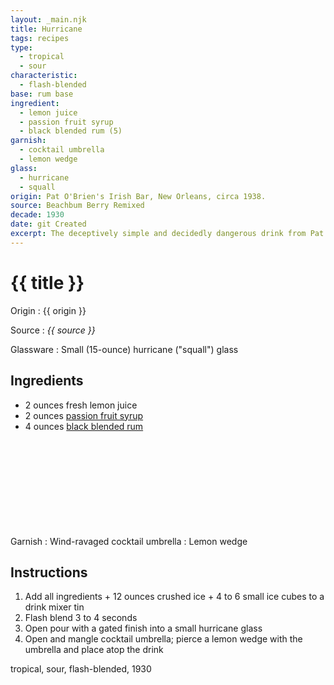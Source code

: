 ```yaml
---
layout: _main.njk
title: Hurricane
tags: recipes
type:
  - tropical
  - sour
characteristic:
  - flash-blended
base: rum base
ingredient:
  - lemon juice
  - passion fruit syrup
  - black blended rum (5)
garnish:
  - cocktail umbrella
  - lemon wedge
glass:
  - hurricane
  - squall
origin: Pat O'Brien's Irish Bar, New Orleans, circa 1938.
source: Beachbum Berry Remixed
decade: 1930
date: git Created
excerpt: The deceptively simple and decidedly dangerous drink from Pat O'Brien's Irish Bar, New Orleans, circa 1938.
---
```

<!-- markdownlint-disable MD025 -->
# {{ title }}
<!-- markdownlint-enable MD025 -->

Origin
  : {{ origin }}

Source
  : <cite><span data-pagefind-filter="Source">{{ source }}</span></cite>

Glassware
  : Small (15-ounce) hurricane ("squall") glass

## Ingredients

* 2 ounces fresh lemon juice
* 2 ounces [passion fruit syrup](/mixes/passion-fruit-syrup)
* 4 ounces [black blended rum](/rums/11-rum-black-blended/)<icon-l space="1em" class="bigger" label="(5)"><span class="with-icon"><svg class="icon"><use href="/assets/images/icons/circle-5.svg#circle-5"></use></svg></span></icon-l>

Garnish
  : Wind-ravaged cocktail umbrella
  : <span data-pagefind-filter="Garnish">Lemon wedge</span>

## Instructions

1. Add all ingredients + 12 ounces crushed ice + 4 to 6 small ice cubes to a drink mixer tin
2. Flash blend 3 to 4 seconds
3. Open pour with a gated finish into a small hurricane glass
4. Open and mangle cocktail umbrella; pierce a lemon wedge with the umbrella and place atop the drink

<div
  class="sr-only"
  data-cat[0]="Drink"
  data-type[0]="Tropical"
  data-type[1]="Sour"
  data-char[0]="Flash-blended"
  data-base[0]="Rum/Cane spirits"
  data-ingredient[0]="Lemon juice"
  data-ingredient[1]="Passion fruit syrup"
  data-ingredient[2]="Black blended rum [5]"
  data-pantry[0]="Lemon wedge"
  data-juice[0]="Lemon juice"
  data-syrup[0]="Passion fruit syrup"
  data-liquor[0]="Black blended rum [5]"
  data-origin[0]="Pat O'Brien's Irish Bar, New Orleans"
  data-glass[0]="Hurricane glass, small (15-ounce)"
  data-glass[1]="Hurricane glass"
  data-glass[2]="Squall glass, small (15-ounce)"
  data-glass[3]="Squall glass"
  data-garnish[0]="Cocktail umbrella"
  data-garnish[1]="Cocktail umbrella, wind-ravaged"
  data-decade[0]="1930"
  data-pagefind-filter="
    Category[data-cat[0]],
    Type[data-type[0]],
    Type[data-type[1]],
    Characteristic[data-char[0]],
    Base[data-base[0]],
    Ingredient[data-ingredient[0]],
    Ingredient[data-ingredient[1]],
    Ingredient[data-ingredient[2]],
    Pantry[data-pantry[0]],
    Juice[data-juice[0]],
    Syrup[data-syrup[0]],
    Liquor[data-liquor[0]],
    Origin[data-origin[0]],
    Glassware[data-glass[0]],
    Glassware[data-glass[1]],
    Glassware[data-glass[2]],
    Glassware[data-glass[3]],
    Garnish[data-garnish[0]],
    Garnish[data-garnish[1]],
    Decade[data-decade[0]]
  "
>
</div>

<div class="keywords" aria-hidden>tropical, sour, flash-blended, 1930</div>
